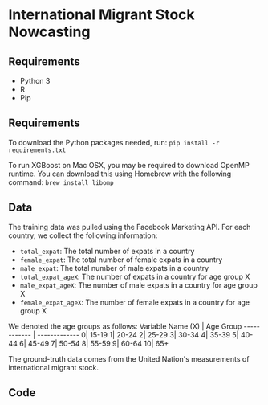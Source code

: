 # International Migrant Stock Nowcasting

## Requirements
* Python 3
* R
* Pip

## Requirements
To download the Python packages needed, run:
`pip install -r requirements.txt`

To run XGBoost on Mac OSX, you may be required to download OpenMP runtime. You can download this using Homebrew with the following command:
`brew install libomp`

## Data
The training data was pulled using the Facebook Marketing API. For each country, we collect the following information:
* `total_expat`: The total number of expats in a country
* `female_expat`: The total number of female expats in a country
* `male_expat`: The total number of male expats in a country
* `total_expat_ageX`: The number of expats in a country for age group X
* `male_expat_ageX`: The number of male expats in a country for age group X
* `female_expat_ageX`: The number of female expats in a country for age group X

We denoted the age groups as follows: 
Variable Name (X) | Age Group
------------ | -------------
0| 15-19
1| 20-24
2| 25-29
3| 30-34
4| 35-39
5| 40-44
6| 45-49
7| 50-54
8| 55-59
9| 60-64
10| 65+

The ground-truth data comes from the United Nation's measurements of international migrant stock. 

## Code

